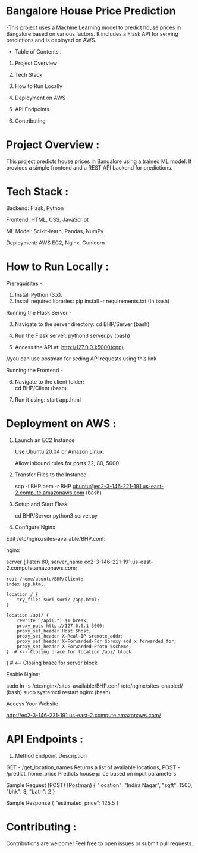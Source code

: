 # Bangalore House Price Prediction
-This project uses a Machine Learning model to predict house prices in Bangalore based on various factors. It includes a Flask API for serving predictions and is deployed on AWS.

* Table of Contents :
1) Project Overview

2) Tech Stack

3) How to Run Locally

4) Deployment on AWS

5) API Endpoints

6) Contributing

# Project Overview :
This project predicts house prices in Bangalore using a trained ML model. It provides a simple frontend and a REST API backend for predictions.

# Tech Stack :
Backend: Flask, Python

Frontend: HTML, CSS, JavaScript

ML Model: Scikit-learn, Pandas, NumPy

Deployment: AWS EC2, Nginx, Gunicorn

# How to Run Locally :
  
Prerequisites -

1) Install Python (3.x).
2) Install required libraries:
pip install -r requirements.txt (In bash)

Running the Flask Server - 

3) Navigate to the server directory: 
cd BHP/Server (bash)

4) Run the Flask server: 
python3 server.py (bash)

5) Access the API at: 
http://127.0.0.1:5000(cpp)

//you can use postman for seding API requests using this link

Running the Frontend -

6) Navigate to the client folder:  
cd BHP/Client (bash)

7) Run it using:
start app.html

# Deployment on AWS :
  
1) Launch an EC2 Instance

    Use Ubuntu 20.04 or Amazon Linux.

    Allow inbound rules for ports 22, 80, 5000.

2) Transfer Files to the Instance

    scp -i BHP.pem -r BHP ubuntu@ec2-3-146-221-191.us-east-2.compute.amazonaws.com (bash)

3) Setup and Start Flask

    cd BHP/Server
    python3 server.py
  
4) Configure Nginx

  Edit /etc/nginx/sites-available/BHP.conf:

nginx

server {
    listen 80;
    server_name ec2-3-146-221-191.us-east-2.compute.amazonaws.com;

    root /home/ubuntu/BHP/Client;
    index app.html;

    location / {
        try_files $uri $uri/ /app.html;
    }

    location /api/ {
        rewrite ^/api(.*) $1 break;
        proxy_pass http://127.0.0.1:5000;
        proxy_set_header Host $host;
        proxy_set_header X-Real-IP $remote_addr;
        proxy_set_header X-Forwarded-For $proxy_add_x_forwarded_for;
        proxy_set_header X-Forwarded-Proto $scheme;
    }  # <-- Closing brace for location /api/ block
}  # <-- Closing brace for server block   

Enable Nginx:

sudo ln -s /etc/nginx/sites-available/BHP.conf /etc/nginx/sites-enabled/ (bash)
sudo systemctl restart nginx (bash)

Access Your Website

http://ec2-3-146-221-191.us-east-2.compute.amazonaws.com/

# API Endpoints :

1) Method	Endpoint	Description

GET	- /get_location_names	Returns a list of available locations,
POST	- /predict_home_price	Predicts house price based on input parameters

Sample Request (POST)
(Postman)
{ 
    "location": "Indira Nagar",
    "sqft": 1500,
    "bhk": 3,
    "bath": 2
}

Sample Response
{
    "estimated_price": 125.5
}

# Contributing :

Contributions are welcome! Feel free to open issues or submit pull requests.
